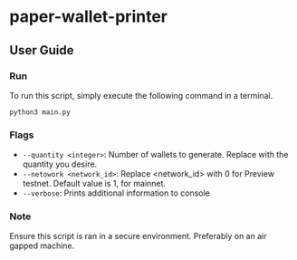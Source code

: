 # paper-wallet-printer


## User Guide

### Run

To run this script, simply execute the following command in a terminal.

`python3 main.py`


### Flags

* `--quantity <integer>`: Number of wallets to generate. Replace <integer> with the quantity you desire.
* `--netowork <network_id>`: Replace <network_id> with 0 for Preview testnet. Default value is 1, for mainnet.
* `--verbose`: Prints additional information to console

### Note

Ensure this script is ran in a secure environment. Preferably on an air gapped machine.
